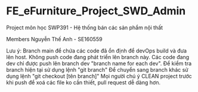 # FE_eFurniture_Project_SWD_Admin

Project môn học SWP391 - Hệ thống bán các sản phẩm nội thất

Members
Nguyễn Thế Anh - SE160559

Lưu ý:
Branch main để chứa các code đã ổn định để devOps build và đưa lên host. Không push code đang phát triển lên branch này.
Các code đang dev chỉ được push lên branch dev "branch name for each dev".
Để kiểm tra branch hiện tại sử dụng lệnh "git branch"
Để chuyển sang branch khác sử dụng lệnh "git checkout [tên branch]"
Mọi người chú ý CLEAN project trước khi push để xoá các file ko cần thiết, pull request dễ dàng hơn.